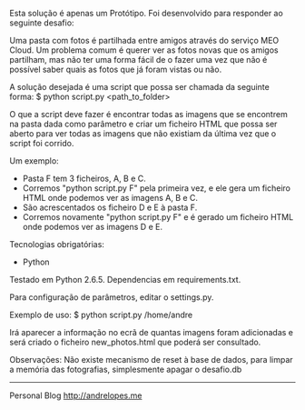 Esta solução é apenas um Protótipo. Foi desenvolvido para responder ao seguinte desafio:

Uma pasta com fotos é partilhada entre amigos através do serviço MEO Cloud. 
Um problema comum é querer ver as fotos novas que os amigos partilham, mas não ter uma forma fácil de o fazer uma vez que não é possível saber quais as fotos que já foram vistas ou não.

A solução desejada é uma script que possa ser chamada da seguinte forma:
$ python script.py <path_to_folder>

O que a script deve fazer é encontrar todas as imagens que se encontrem na pasta dada como parâmetro e criar um ficheiro HTML que possa ser aberto para ver todas as imagens que não existiam da última vez que o script foi corrido.

Um exemplo:
- Pasta F tem 3 ficheiros, A, B e C.
- Corremos "python script.py F" pela primeira vez, e ele gera um ficheiro HTML onde podemos ver as imagens A, B e C.
- São acrescentados os ficheiro D e E à pasta F.
- Corremos novamente "python script.py F" e é gerado um ficheiro HTML onde podemos ver as imagens D e E.

Tecnologias obrigatórias:
- Python


Testado em Python 2.6.5. Dependencias em requirements.txt. 

Para configuração de parâmetros, editar o settings.py.  

Exemplo de uso:
$ python script.py /home/andre

Irá aparecer a informação no ecrã de quantas imagens foram adicionadas e será criado o ficheiro new_photos.html que poderá ser consultado.

Observações:
Não existe mecanismo de reset à base de dados, para limpar a memória das fotografias, simplesmente apagar o desafio.db

---
Personal Blog
http://andrelopes.me
